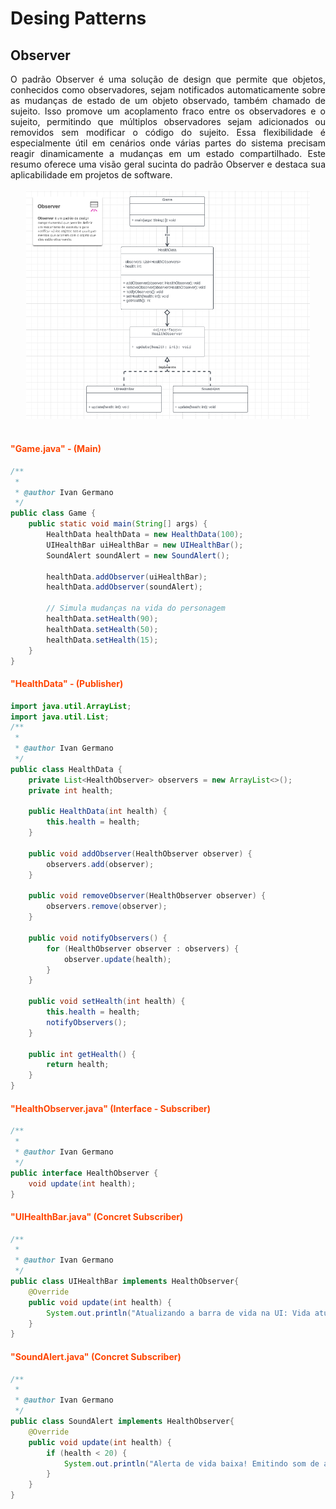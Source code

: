 # Desing Patterns

## Observer

<div style="text-align: justify;">
O padrão Observer é uma solução de design que permite que objetos, conhecidos como observadores, sejam notificados automaticamente sobre as mudanças de estado de um objeto observado, também chamado de sujeito. Isso promove um acoplamento fraco entre os observadores e o sujeito, permitindo que múltiplos observadores sejam adicionados ou removidos sem modificar o código do sujeito. Essa flexibilidade é especialmente útil em cenários onde várias partes do sistema precisam reagir dinamicamente a mudanças em um estado compartilhado. Este resumo oferece uma visão geral sucinta do padrão Observer e destaca sua aplicabilidade em projetos de software.
</div>

<br>

<div align="center">
    <img src="DCUML - Observer.PNG" style="max-width: 90%; height: auto;">
</div>

<br>

#### <span style="color: Orangered">"Game.java" - (Main)</span>
```java
/**
 *
 * @author Ivan Germano
 */
public class Game {
    public static void main(String[] args) {
        HealthData healthData = new HealthData(100);
        UIHealthBar uiHealthBar = new UIHealthBar();
        SoundAlert soundAlert = new SoundAlert();

        healthData.addObserver(uiHealthBar);
        healthData.addObserver(soundAlert);

        // Simula mudanças na vida do personagem
        healthData.setHealth(90);
        healthData.setHealth(50);
        healthData.setHealth(15);
    }
}
```

#### <span style="color: Orangered">"HealthData" - (Publisher)</span>
```java
import java.util.ArrayList;
import java.util.List;
/**
 *
 * @author Ivan Germano
 */
public class HealthData {
    private List<HealthObserver> observers = new ArrayList<>();
    private int health;

    public HealthData(int health) {
        this.health = health;
    }

    public void addObserver(HealthObserver observer) {
        observers.add(observer);
    }

    public void removeObserver(HealthObserver observer) {
        observers.remove(observer);
    }

    public void notifyObservers() {
        for (HealthObserver observer : observers) {
            observer.update(health);
        }
    }

    public void setHealth(int health) {
        this.health = health;
        notifyObservers();
    }

    public int getHealth() {
        return health;
    }
} 
```

#### <span style="color: Orangered">"HealthObserver.java" (Interface - Subscriber)</span>
```java
/**
 *
 * @author Ivan Germano
 */
public interface HealthObserver {
    void update(int health);
}

```

#### <span style="color: Orangered">"UIHealthBar.java" (Concret Subscriber)</span>
```java
/**
 *
 * @author Ivan Germano
 */
public class UIHealthBar implements HealthObserver{
    @Override
    public void update(int health) {
        System.out.println("Atualizando a barra de vida na UI: Vida atual = " + health);
    }
}
```

#### <span style="color: Orangered">"SoundAlert.java" (Concret Subscriber)</span>
```java
/**
 *
 * @author Ivan Germano
 */
public class SoundAlert implements HealthObserver{
    @Override
    public void update(int health) {
        if (health < 20) {
            System.out.println("Alerta de vida baixa! Emitindo som de alerta.");
        }
    }
}

```
